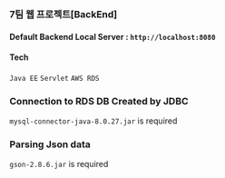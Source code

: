 ### 7팀 웹 프로젝트[BackEnd]


#### Default Backend Local Server : `http://localhost:8080`


#### Tech

`Java EE` `Servlet` `AWS RDS`

### Connection to RDS DB Created by JDBC
`mysql-connector-java-8.0.27.jar` is required

### Parsing Json data
`gson-2.8.6.jar` is required
